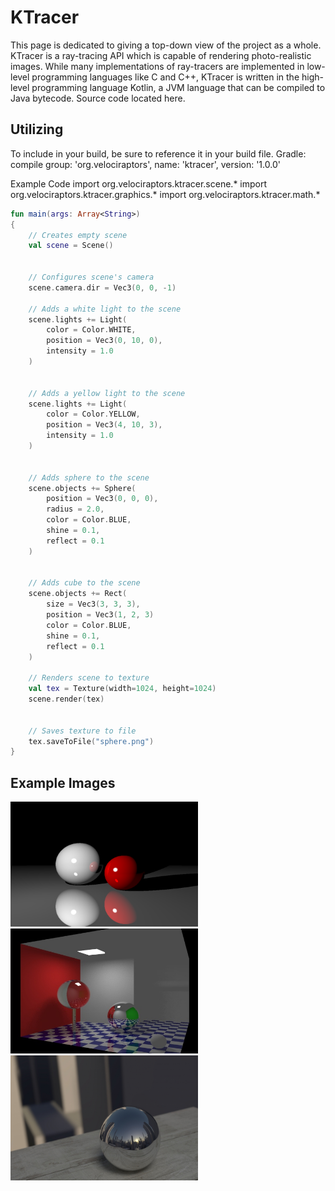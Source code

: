 # KTracer

This page is dedicated to giving a top-down view of the project as a whole.
KTracer is a ray-tracing API which is capable of rendering photo-realistic images.
While many implementations of ray-tracers are implemented in low-level programming languages like C and C++, KTracer is written in the high-level programming language Kotlin, a JVM language that can be compiled to Java bytecode.
Source code located here.


## Utilizing
To include in your build, be sure to reference it in your build file.
Gradle:
compile group: 'org.velociraptors', name: 'ktracer', version: '1.0.0'

Example Code
import org.velociraptors.ktracer.scene.*
import org.velociraptors.ktracer.graphics.*
import org.velociraptors.ktracer.math.*


```kotlin
fun main(args: Array<String>)
{
    // Creates empty scene
    val scene = Scene()
 
 
    // Configures scene's camera
    scene.camera.dir = Vec3(0, 0, -1)
     
    // Adds a white light to the scene
    scene.lights += Light(
        color = Color.WHITE,
        position = Vec3(0, 10, 0),
        intensity = 1.0
    )
 
 
    // Adds a yellow light to the scene
    scene.lights += Light(
        color = Color.YELLOW,
        position = Vec3(4, 10, 3),
        intensity = 1.0
    )
 
 
    // Adds sphere to the scene
    scene.objects += Sphere(
        position = Vec3(0, 0, 0),
        radius = 2.0,
        color = Color.BLUE,
        shine = 0.1,
        reflect = 0.1
    )
 
 
    // Adds cube to the scene
    scene.objects += Rect(
        size = Vec3(3, 3, 3),
        position = Vec3(1, 2, 3)
        color = Color.BLUE,
        shine = 0.1,
        reflect = 0.1
    )
     
    // Renders scene to texture
    val tex = Texture(width=1024, height=1024)
    scene.render(tex)
 
 
    // Saves texture to file
    tex.saveToFile("sphere.png")
}
```

## Example Images
<img src="https://raw.githubusercontent.com/Anti-Alias/raytracer/master/images/example1.png" width="300" height="200">
<img src="https://raw.githubusercontent.com/Anti-Alias/raytracer/master/images/example2.jpg" width="300" height="200">
<img src="https://raw.githubusercontent.com/Anti-Alias/raytracer/master/images/example3.jpg" width="300" height="200">
